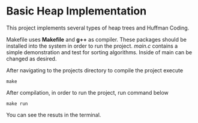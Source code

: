 # Basic Heap Implementation
This project implements several types of heap trees and Huffman Coding.

Makefile uses **Makefile** and **g++** as compiler. These packages should be installed into the system in order to run the project. *main.c* contains a simple demonstration and test for sorting algorithms. Inside of main can be changed as desired.

After navigating to the projects directory to compile the project execute
```
make
```

After compilation, in order to run the project, run command below
```
make run
```

You can see the resuts in the terminal.
